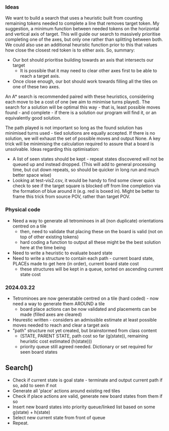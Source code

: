 ### Ideas
We want to build a search that uses a heuristic built from counting remaining tokens needed to complete a line that
removes target token. My suggestion, a minimum function between needed tokens on the horizontal and vertical axis 
of target. This will guide our search to massively prioritise completing one of the axes, but only one rather than
splitting between both. We could also use an additional heuristic function prior to this that values how close the 
closest red token is to either axis. So, summary:
* Our bot should prioritise building towards an axis that intersects our target
    * It is possible that it may need to clear other axes first to be able to reach a target axis.
* Once close enough, our bot should work towards filling all the tiles on one of these two axes. 

An A* search is recommended paired with these heuristics, considering each move to be a cost of one (we aim to minimise 
turns played). The search for a solution will be optimal this way - that is, least possible moves found - and complete - 
if there is a solution our program will find it, or an equivalently good solution.

The path played is not important so long as the found solution has minimised turns used - tied solutions are equally 
accepted. If there is no solution, we will exhaust the set of possible moves and output None. A key trick will be 
minimising the calculation required to assure that a board is unsolvable. Ideas regarding this optimisation:
* A list of seen states should be kept - repeat states discovered will not be queued up and instead dropped. (This will 
    add to general processing time, but cut down repeats, so should be quicker in long run and much better space wise)
* Looking at test-vis2.csv, it would be handy to find some clever quick check to see if the target square is blocked off
    from line completion via the formation of blue around it (e.g. red is boxed in). Might be better to frame this trick
    from source POV, rather than target POV.


### Physical code
* Need a way to generate all tetrominoes in all (non duplicate) orientations centred on a tile
    * then, need to validate that placing these on the board is valid (not on top of other existing tokens)
    * hard coding a function to output all these might be the best solution here at the time being
* Need to write a heuristic to evaluate board state
* Need to write a structure to contain each path - current board state, PLACEs made to get here (in order), current 
    board state cost
    * these structures will be kept in a queue, sorted on ascending current state cost


### 2024.03.22
* Tetrominoes are now generatable centred on a tile (hard coded) - now need a way to generate them AROUND a tile
    * board place actions can be now validated and placements can be made (filled axes are cleared)
* Heurestic written - considers an admissible estimate at least possible moves needed to reach and clear a target axis
* "path" structure not yet created, but brainstormed from class content 
    * (STATE, PARENT STATE, path cost so far (g(state)), remaining heuristic cost estimated (h(state)))
    * priority queue still agreed needed. Dictionary or set required for seen board states
## Search()
* Check if current state is goal state - terminate and output current path if so, add to seen if not
* Generate all 'place' actions around existing red tiles
* Check if place actions are valid, generate new board states from them if so
* Insert new board states into priority queue/linked list based on some g(state) + h(state)
* Select new current state from front of queue
* Repeat.